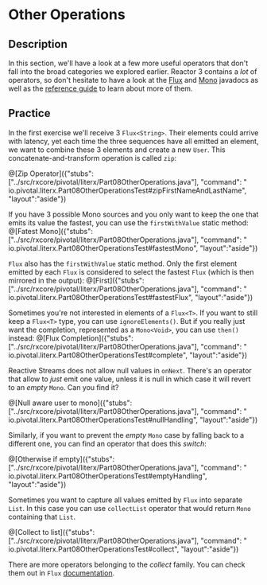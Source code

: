 # Other Operations

## Description

In this section, we'll have a look at a few more useful operators that don't fall into
the broad categories we explored earlier. Reactor 3 contains a _lot_ of operators, so don't
hesitate to have a look at the [Flux](https://projectreactor.io/docs/core/release/api/reactor/core/publisher/Flux.html)
and [Mono](https://projectreactor.io/docs/core/release/api/reactor/core/publisher/Mono.html)
javadocs as well as
the [reference guide](https://projectreactor.io/docs/core/release/reference/docs/index.html#which-operator)
to learn about more of them.

## Practice

In the first exercise we'll receive 3 `Flux<String>`. Their elements could arrive with
latency, yet each time the three sequences have all emitted an element, we want to combine
these 3 elements and create a new `User`. This concatenate-and-transform operation is
called `zip`:

@[Zip Operator]({"stubs": ["../src/rxcore/pivotal/literx/Part08OtherOperations.java"], "command": "
io.pivotal.literx.Part08OtherOperationsTest#zipFirstNameAndLastName", "layout":"aside"})

If you have 3 possible Mono sources and you only want to keep the one that emits its value the fastest,
you can use the `firstWithValue` static method:
@[Fatest Mono]({"stubs": ["../src/rxcore/pivotal/literx/Part08OtherOperations.java"], "command": "
io.pivotal.literx.Part08OtherOperationsTest#fastestMono", "layout":"aside"})

`Flux` also has the `firstWithValue` static method. Only the first element emitted by each `Flux`
is considered to select the fastest `Flux` (which is then mirrored in the output):
@[First]({"stubs": ["../src/rxcore/pivotal/literx/Part08OtherOperations.java"], "command": "
io.pivotal.literx.Part08OtherOperationsTest#fastestFlux", "layout":"aside"})

Sometimes you're not interested in elements of a `Flux<T>`. If you want to still keep a
`Flux<T>` type, you can use `ignoreElements()`. But if you really just want the completion,
represented as a `Mono<Void>`, you can use `then()` instead:
@[Flux Completion]({"stubs": ["../src/rxcore/pivotal/literx/Part08OtherOperations.java"], "command": "
io.pivotal.literx.Part08OtherOperationsTest#complete", "layout":"aside"})

Reactive Streams does not allow null values in `onNext`. There's an operator that allow to
_just_ emit one value, unless it is null in which case it will revert to an _empty_ `Mono`.
Can you find it?

@[Null aware user to mono]({"stubs": ["../src/rxcore/pivotal/literx/Part08OtherOperations.java"], "command": "
io.pivotal.literx.Part08OtherOperationsTest#nullHandling", "layout":"aside"})

Similarly, if you want to prevent the _empty_ `Mono` case by falling back to a different one,
you can find an operator that does this _switch_:

@[Otherwise if empty]({"stubs": ["../src/rxcore/pivotal/literx/Part08OtherOperations.java"], "command": "
io.pivotal.literx.Part08OtherOperationsTest#emptyHandling", "layout":"aside"})

Sometimes you want to capture all values emitted by `Flux` into separate `List`.
In this case you can use `collectList` operator that would return `Mono` containing that `List`.

@[Collect to list]({"stubs": ["../src/rxcore/pivotal/literx/Part08OtherOperations.java"], "command": "
io.pivotal.literx.Part08OtherOperationsTest#collect", "layout":"aside"})

There are more operators belonging to the _collect_ family. You can check them out
in `Flux` [documentation](https://projectreactor.io/docs/core/release/api/reactor/core/publisher/Flux.html). 
